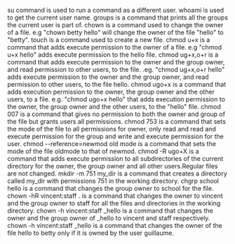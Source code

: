 su command is used to run a command as a different user.
whoami is used to get the current user name.
groups is a command that prints all the groups the current user is part of.
chown is a command used to change the owner of a file. e.g "chown betty hello" will change the owner of the file "hello" to "betty".
touch is a command used to create a new file.
chmod u+x is a command that adds execute permission to the owner of a file. e.g "chmod u+x hello" adds execute permission to the hello file.
chmod ug+x,o+r is a command that adds execute permission to the owner and the group owner, and read permission to other users, to the file. .eg. "chmod ug+x,o+r hello" adds execute permission to the owner and the group owner, and read permission to other users, to the file hello.
chmod ugo+x is a command that adds execution permission to the owner, the group owner and the other users, to a file. e.g. "chmod ugo+x hello" that adds execution permission to the owner, the group owner and the other users, to the "hello" file.
chmod 007 is a command that gives no permission to both the owner and group of the file but grants users all permissions.
chmod 753 is a command that sets the mode of the file to all permissions for owner, only read and read and execute permission for the group and write and execute permission for the user.
chmod --reference=newmod old mode is a command that sets the mode of the file oldmode to that of newmod.
chmod -R ugo+X is a command  that adds execute permission to all subdirectories of the current directory for the owner, the group owner and all other users.Regular files are not changed.
mkdir -m 751 my_dir is a command that creates a directory called my_dir with permissions 751 in the working directory.
chgrp school hello is a command that changes the group owner to school for the file.
chown -hR vincent:staff . is a command that changes the owner to vincent and the group owner to staff for all the files and directories in the working directory.
chown -h vincent:staff _hello is a command that changes the owner and the group owner of _hello to vincent and staff respectively.
chown -h vincent:staff _hello is a command that changes the owner of the file hello to betty only if it is owned by the user guillaume.
